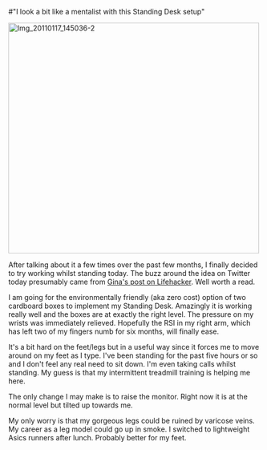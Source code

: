 #"I look a bit like a mentalist with this Standing Desk setup"


 <div class='p_embed p_image_embed'>
<a href="http://getfile3.posterous.com/getfile/files.posterous.com/conoroneill/7pMqXZoR92VxrJGCaJoDkYvBaiY3vcAaBsR7PS3jA71gy5GvRbEchUhFj8xa/IMG_20110117_145036-2.jpg.scaled.1000.jpg"><img alt="Img_20110117_145036-2" height="460" src="http://getfile1.posterous.com/getfile/files.posterous.com/conoroneill/LDnbWZPKR7drMbbgELYI0sblT1NdKiNV0Grw2hSijtjx4ROQK9S0ZRfB8xyn/IMG_20110117_145036-2.jpg.scaled.500.jpg" width="500" /></a>
</div>
<p>After talking about it a few times over the past few months, I finally decided to try working whilst standing today. The buzz around the idea on Twitter today presumably came from <a href="http://lifehacker.com/5735528/why-and-how-i-switched-to-a-standing-desk">Gina&#39;s post on Lifehacker</a>. Well worth a read. </p><p /><div>I am going for the environmentally friendly (aka zero cost) option of two cardboard boxes to implement my Standing Desk. Amazingly it is working really well and the boxes are at exactly the right level. The pressure on my wrists was immediately relieved. Hopefully the RSI in my right arm, which has left two of my fingers numb for six months, will finally ease.</div> <p /><div>It&#39;s a bit hard on the feet/legs but in a useful way since it forces me to move around on my feet as I type. I&#39;ve been standing for the past five hours or so and I don&#39;t feel any real need to sit down. I&#39;m even taking calls whilst standing. My guess is that my intermittent treadmill training is helping me here.</div> <p /><div>The only change I may make is to raise the monitor. Right now it is at the normal level but tilted up towards me.</div><p /><div>My only worry is that my gorgeous legs could be ruined by varicose veins. My career as a leg model could go up in smoke. I switched to lightweight Asics runners after lunch. Probably better for my feet.</div>
 